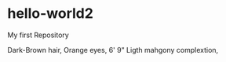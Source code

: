 # hello-world2
My first Repository

Dark-Brown hair,
Orange eyes,
6' 9"
Ligth mahgony complextion,

